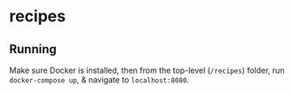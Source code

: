# recipes

## Running

Make sure Docker is installed, then from the top-level (`/recipes`) folder,
run `docker-compose up`, & navigate to `localhost:8080`.

